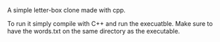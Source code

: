 A simple letter-box clone made with cpp. <br>

To run it simply compile with C++ and run the execuatble. Make sure to have the words.txt on the same directory as the executable. 
